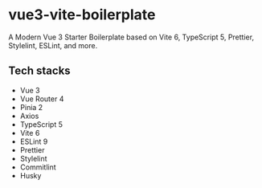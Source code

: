 # vue3-vite-boilerplate

A Modern Vue 3 Starter Boilerplate based on Vite 6, TypeScript 5, Prettier, Stylelint, ESLint, and more.

## Tech stacks

- Vue 3
- Vue Router 4
- Pinia 2
- Axios
- TypeScript 5
- Vite 6
- ESLint 9
- Prettier
- Stylelint
- Commitlint
- Husky
